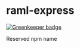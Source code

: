 raml-express
============

[![Greenkeeper badge](https://badges.greenkeeper.io/razvanz/raml-express.svg)](https://greenkeeper.io/)

Reserved npm name
